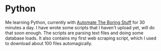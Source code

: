 # Python

Me learning Python, currently with [Automate The Boring Stuff](https://automatetheboringstuff.com/) for 30 minutes a day. I have wrote some scripts that I haven't upload yet, will do that soon enough. The scripts are parsing text files and doing some database loads. It also contains my first web scraping script, which I used to download about 100 files automagically.